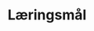 ---
title: Læringsmål
layout: collection
permalink: /studygoals/
collection: projects
entries_layout: grid
classes: wide 
---